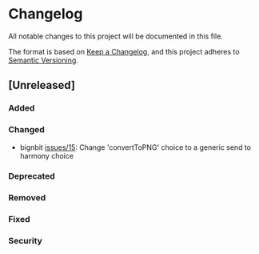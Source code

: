 # Changelog
All notable changes to this project will be documented in this file.

The format is based on [Keep a Changelog](https://keepachangelog.com/en/1.0.0/),
and this project adheres to [Semantic Versioning](https://semver.org/spec/v2.0.0.html).

## [Unreleased]

### Added
### Changed
- bignbit [issues/15](https://github.com/podaac/bignbit/issues/15): Change 'convertToPNG' choice to a generic send to harmony choice
### Deprecated
### Removed
### Fixed
### Security